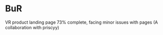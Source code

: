 # BuR
VR product landing page
73% complete, facing minor issues with pages
(A collaboration with priscyy)
